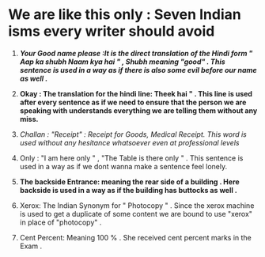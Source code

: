 # We are like this only : Seven Indian isms every writer should avoid

1. **_Your Good name please :It is the direct translation of the Hindi form " Aap ka shubh Naam kya hai " , Shubh meaning "good" . This sentence is used in a way as if there is also some evil before our name as well ._**

2. **Okay : The translation for the hindi line: Theek hai " . This line is used after every sentence as if we need to ensure that the person we are speaking with understands everything we are telling them without any miss.**

3. _Challan : "Receipt" : Receipt for Goods, Medical Receipt. This word is used without any hesitance whatsoever even at professional levels_

4. Only : "I am here only " , "The Table is there only " . This sentence is used in a way as if we dont wanna make a sentence feel lonely. 

5. **The backside Entrance: meaning the rear side of a building . Here  backside is used in a way as if the building has buttocks as well .**

6. Xerox: The Indian Synonym for " Photocopy " . Since the xerox machine is used to get a duplicate of some content we are bound to use "xerox" in place of "photocopy" .

7. Cent Percent: Meaning 100 % . She received cent percent marks in the Exam .